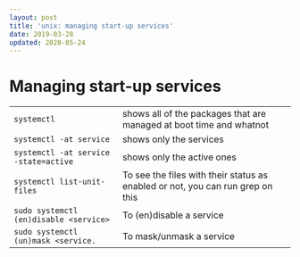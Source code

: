 ```yaml
---
layout: post
title: 'unix: managing start-up services'
date: 2019-03-28
updated: 2020-05-24
---
```


# Managing start-up services

|                                        |                                                              |
| -------------------------------------- | ------------------------------------------------------------ |
| `systemctl`                            | shows all of the packages that are managed at boot time and whatnot |
| `systemctl -at service`                | shows only the services                                      |
| `systemctl -at service -state=active`  | shows only the active ones                                   |
| `systemctl list-unit-files`            | To see the files with their status as enabled or not, you can run grep on this |
| `sudo systemctl (en)disable <service>` | To (en)disable a service                                     |
| `sudo systemctl (un)mask <service.`    | To mask/unmask a service                                     |
